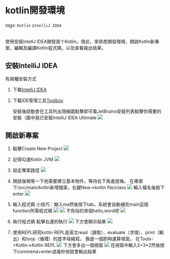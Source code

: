 # kotlin開發環境
###### tags: `Kotlin` `IntelliJ IDEA`
使用安裝IntellJ IDEA開發首个Kotlin。借此，來熟悉開發環境，開啟Kotlin新專案，編輯及編譯Kotlin程式碼，以及查看输出结果。

## 安裝IntelliJ IDEA 
有兩種安裝方式
1. 下載[IntelliJ IDEA](https://www.jetbrains.com/idea/)
2. 下載IDE管理工具[Toolbox](https://www.jetbrains.com/toolbox-app/)
    
    安裝後啟動會在工具列出現縮圖點擊即可看JetBrains安裝列表點擊你需要的安裝（圖中我已安裝IntelliJ IDEA Ultimate
    ![](https://i.imgur.com/AkIpXAg.png)
    
## 開啟新專案

1. 點擊Create New Project
![](https://i.imgur.com/IfGpmHq.png)
2. 記得勾選Kotlin JVM
![](https://i.imgur.com/ZmM55v7.png)
3. 設定專案路徑
![](https://i.imgur.com/P5F0oFM.png)
4. 開啟後稍等一下他需要建立基本物件，等待右下角進度條。
    在專案下/src/main/kotlin新增檔案，右鍵New->kotlin file/class
    ![](https://i.imgur.com/vY5VkpR.png)
    輸入檔名後敲下enter
    ![](https://i.imgur.com/OLBW0rB.png)

5. 輸入程式碼
    小技巧：輸入ma然後按下tab，系統會自動補完main這個function所需程式碼
    ![](https://i.imgur.com/AC8SF8K.png)
    ![](https://i.imgur.com/ErUXMMq.png)
    不免俗的來個hello,word吧
    ![](https://i.imgur.com/BayKwlD.png)
6. 執行程式碼
    點擊右邊的執行
    ![](https://i.imgur.com/Ib4ldQM.png)
    下方會顯示結果
    ![](https://i.imgur.com/pmJ8iqi.png)

    
7. 使用REPL研究kotlin
    REPL是英文read（讀取）、evaluate（求值）、print（輸出）和loop（循環）的首字母縮寫。
    像是一個即時運算視窗。
    在Tools->Kotlin->Kotlin REPL
    ![](https://i.imgur.com/9pnky2o.png)
    下方會多出一個視窗
    ![](https://i.imgur.com/2Tnf5h4.png)
    在視窗中輸入5+3*2然後按下commend+enter過幾秒他就會輸出結果






